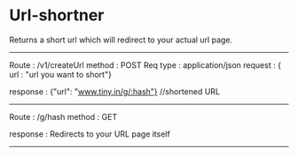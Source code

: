 # Url-shortner
Returns a short url which will redirect to your actual url page.

--------------------------------------------------

Route :  /v1/createUrl
method : POST
Req type : application/json
request : { url : "url you want to short"}

response : {"url": "www.tiny.in/g/:hash"} //shortened URL

--------------------------------------------------
 
Route :  /g/hash
method : GET

response : Redirects to your URL page itself

---------------------------------------------------
